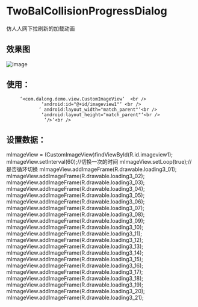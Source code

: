 # TwoBalCollisionProgressDialog
仿人人网下拉刷新的加载动画

         
## 效果图
  ![image](https://github.com/dalong982242260/LoopRotarySwitch/blob/master/img/dalong.gif)       
   
         
## 使用：
          
         ‘<com.dalong.demo.view.CustomImageView‘  <br />
                 ‘android:id="@+id/imageview1"‘ <br />
                ‘ android:layout_width="match_parent"‘<br />
                 ‘android:layout_height="match_parent"‘<br />
                  ‘/>‘<br />
                  
## 设置数据：                 
 mImageView = (CustomImageView)findViewById(R.id.imageview1);
        mImageView.setInterval(60);//切换一次的时间
        mImageView.setLoop(true);//是否循环切换
        mImageView.addImageFrame(R.drawable.loading3_01);
        mImageView.addImageFrame(R.drawable.loading3_02);
        mImageView.addImageFrame(R.drawable.loading3_03);
        mImageView.addImageFrame(R.drawable.loading3_04);
        mImageView.addImageFrame(R.drawable.loading3_05);
        mImageView.addImageFrame(R.drawable.loading3_06);
        mImageView.addImageFrame(R.drawable.loading3_07);
        mImageView.addImageFrame(R.drawable.loading3_08);
        mImageView.addImageFrame(R.drawable.loading3_09);
        mImageView.addImageFrame(R.drawable.loading3_10);
        mImageView.addImageFrame(R.drawable.loading3_11);
        mImageView.addImageFrame(R.drawable.loading3_12);
        mImageView.addImageFrame(R.drawable.loading3_13);
        mImageView.addImageFrame(R.drawable.loading3_14);
        mImageView.addImageFrame(R.drawable.loading3_15);
        mImageView.addImageFrame(R.drawable.loading3_16);
        mImageView.addImageFrame(R.drawable.loading3_17);
        mImageView.addImageFrame(R.drawable.loading3_18);
        mImageView.addImageFrame(R.drawable.loading3_19);
        mImageView.addImageFrame(R.drawable.loading3_20);
        mImageView.addImageFrame(R.drawable.loading3_21);
